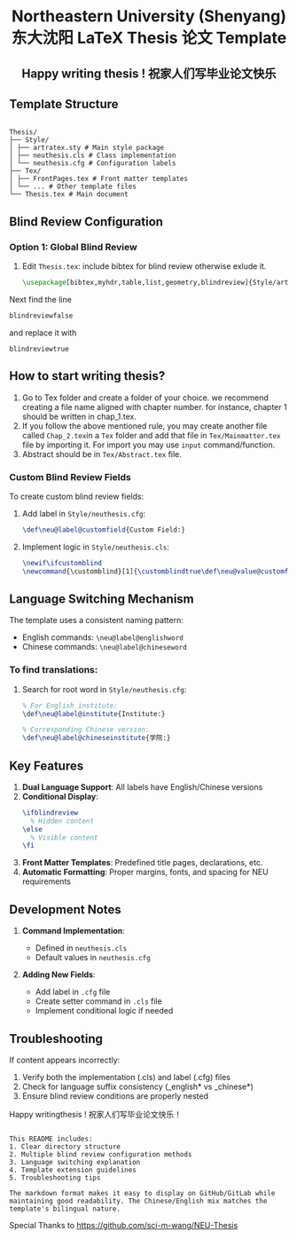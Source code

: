    <h1 align='center'>
      Northeastern University (Shenyang) 东大沈阳 LaTeX Thesis 论文 Template
   </h1>
<h2 align='center'>
   Happy writing thesis ! 祝家人们写毕业论文快乐
</h2>


## Template Structure
```

Thesis/
├── Style/
│ ├── artratex.sty # Main style package
│ ├── neuthesis.cls # Class implementation
│ └── neuthesis.cfg # Configuration labels
├── Tex/
│ ├── FrontPages.tex # Front matter templates
│ └── ... # Other template files
└── Thesis.tex # Main document

````

## Blind Review Configuration

### Option 1: Global Blind Review
1. Edit `Thesis.tex`: include bibtex for blind review otherwise exlude it.
   ```latex
   \usepackage[bibtex,myhdr,table,list,geometry,blindreview]{Style/artratex}

Next find the line
```latex
blindreviewfalse
```
and replace it with
```
blindreviewtrue
```
## How to start writing thesis? 
1. Go to Tex folder and create a folder of your choice. we recommend creating a file name aligned with chapter number. for instance, chapter 1 should be written in chap_1.tex.
2. If you follow the above mentioned rule, you may create another file called ```Chap_2.tex```in a ```Tex``` folder and add that file in ```Tex/Mainmatter.tex``` file by importing it. For import you may use ```input``` command/function.
3. Abstract should be in ```Tex/Abstract.tex``` file.

   
### Custom Blind Review Fields

To create custom blind review fields:

1. Add label in `Style/neuthesis.cfg`:
   ```latex
   \def\neu@label@customfield{Custom Field:}
   ```
2. Implement logic in `Style/neuthesis.cls`:
   ```latex
   \newif\ifcustomblind
   \newcommand{\customblind}[1]{\customblindtrue\def\neu@value@customfield{#1}}
   ```

## Language Switching Mechanism

The template uses a consistent naming pattern:

- English commands: `\neu@label@englishword`
- Chinese commands: `\neu@label@chineseword`

### To find translations:

1. Search for root word in `Style/neuthesis.cfg`:

   ```latex
   % For English institute:
   \def\neu@label@institute{Institute:}

   % Corresponding Chinese version:
   \def\neu@label@chineseinstitute{学院:}
   ```

## Key Features

1. **Dual Language Support**: All labels have English/Chinese versions
2. **Conditional Display**:
   ```latex
   \ifblindreview
     % Hidden content
   \else
     % Visible content
   \fi
   ```
3. **Front Matter Templates**: Predefined title pages, declarations, etc.
4. **Automatic Formatting**: Proper margins, fonts, and spacing for NEU requirements

## Development Notes

1. **Command Implementation**:

   - Defined in `neuthesis.cls`
   - Default values in `neuthesis.cfg`

2. **Adding New Fields**:
   - Add label in `.cfg` file
   - Create setter command in `.cls` file
   - Implement conditional logic if needed

## Troubleshooting

If content appears incorrectly:

1. Verify both the implementation (.cls) and label (.cfg) files
2. Check for language suffix consistency (\_english* vs \_chinese*)
3. Ensure blind review conditions are properly nested

Happy writingthesis ! 祝家人们写毕业论文快乐！

```

This README includes:
1. Clear directory structure
2. Multiple blind review configuration methods
3. Language switching explanation
4. Template extension guidelines
5. Troubleshooting tips

The markdown format makes it easy to display on GitHub/GitLab while maintaining good readability. The Chinese/English mix matches the template's bilingual nature.
```

Special Thanks to https://github.com/sci-m-wang/NEU-Thesis
